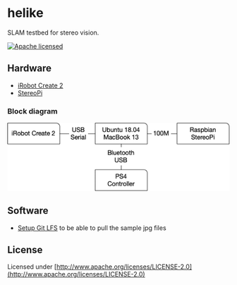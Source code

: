 # helike

SLAM testbed for stereo vision.

[![Apache licensed](https://img.shields.io/badge/license-Apache-blue.svg)](http://www.apache.org/licenses/LICENSE-2.0)

## Hardware

* [iRobot Create 2](https://www.irobot.com/about-irobot/stem/create-2)
* [StereoPi](http://stereopi.com/)

### Block diagram

![block diagram](doc/block_diagram.png)

## Software

* [Setup Git LFS](https://git-lfs.github.com/) to be able to pull the sample jpg files

## License

Licensed under [http://www.apache.org/licenses/LICENSE-2.0](http://www.apache.org/licenses/LICENSE-2.0)
